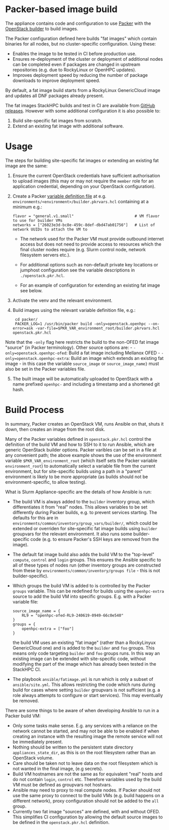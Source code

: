 # Packer-based image build

The appliance contains code and configuration to use [Packer](https://developer.hashicorp.com/packer) with the [OpenStack builder](https://www.packer.io/plugins/builders/openstack) to build images.

The Packer configuration defined here builds "fat images" which contain binaries for all nodes, but no cluster-specific configuration. Using these:
- Enables the image to be tested in CI before production use.
- Ensures re-deployment of the cluster or deployment of additional nodes can be completed even if packages are changed in upstream repositories (e.g. due to RockyLinux or OpenHPC updates).
- Improves deployment speed by reducing the number of package downloads to improve deployment speed.

By default, a fat image build starts from a RockyLinux GenericCloud image and updates all DNF packages already present.

The fat images StackHPC builds and test in CI are  available from [GitHub releases](https://github.com/stackhpc/ansible-slurm-appliance/releases). However with some additional configuration it is also possible to:
1. Build site-specific fat images from scratch.
2. Extend an existing fat image with additional software.


# Usage

The steps for building site-specific fat images or extending an existing fat image are the same:

1. Ensure the current OpenStack credentials have sufficient authorisation to upload images (this may or may not require the `member` role for an application credential, depending on your OpenStack configuration).
2. Create a Packer [variable definition file](https://developer.hashicorp.com/packer/docs/templates/hcl_templates/variables#assigning-values-to-input-variables) at e.g. `environments/<environment>/builder.pkrvars.hcl` containing at a minimum e.g.:
  
    ```hcl
    flavor = "general.v1.small"                           # VM flavor to use for builder VMs
    networks = ["26023e3d-bc8e-459c-8def-dbd47ab01756"]   # List of network UUIDs to attach the VM to
    ```
    
    - The network used for the Packer VM must provide outbound internet access but does not need to provide access to resources which the final cluster nodes require (e.g. Slurm control node, network filesystem servers etc.).
    
    - For additional options such as non-default private key locations or jumphost configuration see the variable descriptions in `./openstack.pkr.hcl`.

    - For an example of configuration for extending an existing fat image see below.

3. Activate the venv and the relevant environment.

4. Build images using the relevant variable definition file, e.g.:

        cd packer/
        PACKER_LOG=1 /usr/bin/packer build -only=openstack.openhpc --on-error=ask -var-file=$PKR_VAR_environment_root/builder.pkrvars.hcl openstack.pkr.hcl

  Note that the `-only` flag here restricts the build to the non-OFED fat image "source" (in Packer terminology). Other
  source options are:
    - `-only=openstack.openhpc-ofed`: Build a fat image including Mellanox OFED
    - `-only=openstack.openhpc-extra`: Build an image which extends an existing fat image - in this case the variable `source_image` or `source_image_name}` must also be set in the Packer variables file.
    
5. The built image will be automatically uploaded to OpenStack with a name prefixed `openhpc-` and including a timestamp and a shortened git hash.

# Build Process

In summary, Packer creates an OpenStack VM, runs Ansible on that, shuts it down, then creates an image from the root disk.

Many of the Packer variables defined in `openstack.pkr.hcl` control the definition of the build VM and how to SSH to it to run Ansible, which are generic OpenStack builder options. Packer varibles can be set in a file at any convenient path; the above
example shows the use of the environment variable `$PKR_VAR_environment_root` (which itself sets the Packer variable
`environment_root`) to automatically select a variable file from the current environment, but for site-specific builds
using a path in a "parent" environment is likely to be more appropriate (as builds should not be environment-specific, to allow testing).

What is Slurm Appliance-specific are the details of how Ansible is run:
- The build VM is always added to the `builder` inventory group, which differentiates it from "real" nodes. This allows
  variables to be set differently during Packer builds, e.g. to prevent services starting. The defaults for this are in `environments/common/inventory/group_vars/builder/`, which could be extended or overriden for site-specific fat image builds using `builder` groupvars for the relevant environment. It also runs some builder-specific code (e.g. to ensure Packer's SSH
  keys are removed from the image).
- The default fat image build also adds the build VM to the "top-level" `compute`, `control` and `login` groups. This ensures
  the Ansible specific to all of these types of nodes run (other inventory groups are constructed from these by `environments/common/inventory/groups file` - this is not builder-specific).
- Which groups the build VM is added to is controlled by the Packer `groups` variable. This can be redefined for builds using the `openhpc-extra` source to add the build VM into specific groups. E.g. with a Packer variable file:

      source_image_name = {
          RL9 = "openhpc-ofed-RL9-240619-0949-66c0e540"
      }
      groups = {
          openhpc-extra = ["foo"]
      }

    the build VM uses an existing "fat image" (rather than a RockyLinyux GenericCloud one) and is added to the `builder` and `foo` groups. This means only code targeting `builder` and `foo` groups runs. In this way an existing image can be extended with site-specific code, without modifying the part of the image which has already been tested in the StackHPC CI.

 - The playbook `ansible/fatimage.yml` is run which is only a subset of `ansible/site.yml`. This allows restricting the code
   which runs during build for cases where setting `builder` groupvars is not sufficient (e.g. a role always attempts to configure or start services). This may eventually be removed.

There are some things to be aware of when developing Ansible to run in a Packer build VM:
  - Only some tasks make sense. E.g. any services with a reliance on the network cannot be started, and may not be able to be enabled if when creating an instance with the resulting image the remote service will not be immediately present.
  - Nothing should be written to the persistent state directory `appliances_state_dir`, as this is on the root filesystem rather than an OpenStack volume.
  - Care should be taken not to leave data on the root filesystem which is not wanted in the final image, (e.g secrets).
  - Build VM hostnames are not the same as for equivalent "real" hosts and do not contain `login`, `control` etc. Therefore variables used by the build VM must be defined as groupvars not hostvars.
  - Ansible may need to proxy to real compute nodes. If Packer should not use the same proxy to connect to the
    build VMs (e.g. build happens on a different network), proxy configuration should not be added to the `all` group.
  - Currently two fat image "sources" are defined, with and without OFED. This simplifies CI configuration by allowing the
    default source images to be defined in the `openstack.pkr.hcl` definition.
